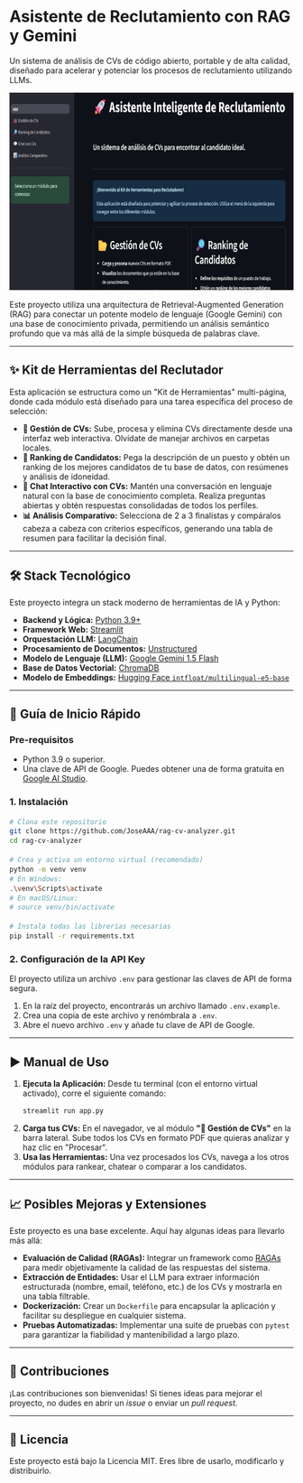 # Asistente de Reclutamiento con RAG y Gemini

Un sistema de análisis de CVs de código abierto, portable y de alta calidad, diseñado para acelerar y potenciar los procesos de reclutamiento utilizando LLMs.

<div align="center">
  <img 
    src="https://raw.githubusercontent.com/JoseAAA/rag-cv-analyzer/main/assets/screenshot.png" 
    alt="Reporte de Mensajes" 
    width="600" 
    height="350" />
</div>

Este proyecto utiliza una arquitectura de Retrieval-Augmented Generation (RAG) para conectar un potente modelo de lenguaje (Google Gemini) con una base de conocimiento privada, permitiendo un análisis semántico profundo que va más allá de la simple búsqueda de palabras clave.

---

## ✨ Kit de Herramientas del Reclutador

Esta aplicación se estructura como un "Kit de Herramientas" multi-página, donde cada módulo está diseñado para una tarea específica del proceso de selección:

*   **📂 Gestión de CVs:** Sube, procesa y elimina CVs directamente desde una interfaz web interactiva. Olvídate de manejar archivos en carpetas locales.
*   **🔎 Ranking de Candidatos:** Pega la descripción de un puesto y obtén un ranking de los mejores candidatos de tu base de datos, con resúmenes y análisis de idoneidad.
*   **💬 Chat Interactivo con CVs:** Mantén una conversación en lenguaje natural con la base de conocimiento completa. Realiza preguntas abiertas y obtén respuestas consolidadas de todos los perfiles.
*   **📊 Análisis Comparativo:** Selecciona de 2 a 3 finalistas y compáralos cabeza a cabeza con criterios específicos, generando una tabla de resumen para facilitar la decisión final.

---

## 🛠️ Stack Tecnológico

Este proyecto integra un stack moderno de herramientas de IA y Python:

*   **Backend y Lógica:** [Python 3.9+](https://www.python.org/)
*   **Framework Web:** [Streamlit](https://streamlit.io/)
*   **Orquestación LLM:** [LangChain](https://www.langchain.com/)
*   **Procesamiento de Documentos:** [Unstructured](https://unstructured.io/)
*   **Modelo de Lenguaje (LLM):** [Google Gemini 1.5 Flash](https://deepmind.google/technologies/gemini/)
*   **Base de Datos Vectorial:** [ChromaDB](https://www.trychroma.com/)
*   **Modelo de Embeddings:** [Hugging Face `intfloat/multilingual-e5-base`](https://huggingface.co/intfloat/multilingual-e5-base)

---

## 🚀 Guía de Inicio Rápido

### Pre-requisitos
*   Python 3.9 o superior.
*   Una clave de API de Google. Puedes obtener una de forma gratuita en [Google AI Studio](https://aistudio.google.com/app/apikey).

### 1. Instalación

```bash
# Clona este repositorio
git clone https://github.com/JoseAAA/rag-cv-analyzer.git
cd rag-cv-analyzer

# Crea y activa un entorno virtual (recomendado)
python -m venv venv
# En Windows:
.\venv\Scripts\activate
# En macOS/Linux:
# source venv/bin/activate

# Instala todas las librerías necesarias
pip install -r requirements.txt
```

### 2. Configuración de la API Key

El proyecto utiliza un archivo `.env` para gestionar las claves de API de forma segura.

1.  En la raíz del proyecto, encontrarás un archivo llamado `.env.example`.
2.  Crea una copia de este archivo y renómbrala a `.env`.
3.  Abre el nuevo archivo `.env` y añade tu clave de API de Google.

---

## ▶️ Manual de Uso

1.  **Ejecuta la Aplicación:** Desde tu terminal (con el entorno virtual activado), corre el siguiente comando:
    ```bash
    streamlit run app.py
    ```
2.  **Carga tus CVs:** En el navegador, ve al módulo **"📂 Gestión de CVs"** en la barra lateral. Sube todos los CVs en formato PDF que quieras analizar y haz clic en "Procesar".
3.  **Usa las Herramientas:** Una vez procesados los CVs, navega a los otros módulos para rankear, chatear o comparar a los candidatos.

---

## 📈 Posibles Mejoras y Extensiones

Este proyecto es una base excelente. Aquí hay algunas ideas para llevarlo más allá:

*   **Evaluación de Calidad (RAGAs):** Integrar un framework como [RAGAs](https://github.com/explodinggradients/ragas) para medir objetivamente la calidad de las respuestas del sistema.
*   **Extracción de Entidades:** Usar el LLM para extraer información estructurada (nombre, email, teléfono, etc.) de los CVs y mostrarla en una tabla filtrable.
*   **Dockerización:** Crear un `Dockerfile` para encapsular la aplicación y facilitar su despliegue en cualquier sistema.
*   **Pruebas Automatizadas:** Implementar una suite de pruebas con `pytest` para garantizar la fiabilidad y mantenibilidad a largo plazo.

---

## 🤝 Contribuciones

¡Las contribuciones son bienvenidas! Si tienes ideas para mejorar el proyecto, no dudes en abrir un *issue* o enviar un *pull request*.

---

## 📄 Licencia

Este proyecto está bajo la Licencia MIT. Eres libre de usarlo, modificarlo y distribuirlo.
